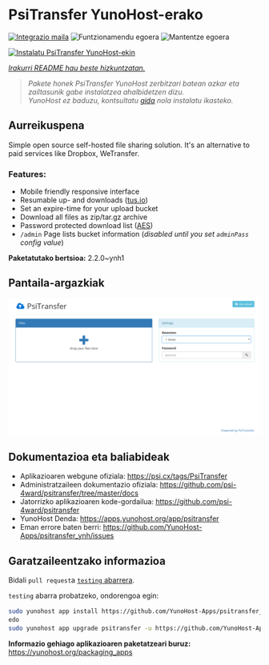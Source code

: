 <!--
Ohart ongi: README hau automatikoki sortu da <https://github.com/YunoHost/apps/tree/master/tools/readme_generator>ri esker
EZ editatu eskuz.
-->

# PsiTransfer YunoHost-erako

[![Integrazio maila](https://dash.yunohost.org/integration/psitransfer.svg)](https://dash.yunohost.org/appci/app/psitransfer) ![Funtzionamendu egoera](https://ci-apps.yunohost.org/ci/badges/psitransfer.status.svg) ![Mantentze egoera](https://ci-apps.yunohost.org/ci/badges/psitransfer.maintain.svg)

[![Instalatu PsiTransfer YunoHost-ekin](https://install-app.yunohost.org/install-with-yunohost.svg)](https://install-app.yunohost.org/?app=psitransfer)

*[Irakurri README hau beste hizkuntzatan.](./ALL_README.md)*

> *Pakete honek PsiTransfer YunoHost zerbitzari batean azkar eta zailtasunik gabe instalatzea ahalbidetzen dizu.*  
> *YunoHost ez baduzu, kontsultatu [gida](https://yunohost.org/install) nola instalatu ikasteko.*

## Aurreikuspena

Simple open source self-hosted file sharing solution. It's an alternative to paid services like Dropbox, WeTransfer.

### Features:

- Mobile friendly responsive interface
- Resumable up- and downloads ([tus.io](https://tus.io))
- Set an expire-time for your upload bucket
- Download all files as zip/tar.gz archive
- Password protected download list ([AES](https://en.wikipedia.org/wiki/Advanced_Encryption_Standard))
- `/admin` Page lists bucket information (_disabled until you set `adminPass` config value_)


**Paketatutako bertsioa:** 2.2.0~ynh1

## Pantaila-argazkiak

![PsiTransfer(r)en pantaila-argazkia](./doc/screenshots/screenshot.png)

## Dokumentazioa eta baliabideak

- Aplikazioaren webgune ofiziala: <https://psi.cx/tags/PsiTransfer>
- Administratzaileen dokumentazio ofiziala: <https://github.com/psi-4ward/psitransfer/tree/master/docs>
- Jatorrizko aplikazioaren kode-gordailua: <https://github.com/psi-4ward/psitransfer>
- YunoHost Denda: <https://apps.yunohost.org/app/psitransfer>
- Eman errore baten berri: <https://github.com/YunoHost-Apps/psitransfer_ynh/issues>

## Garatzaileentzako informazioa

Bidali `pull request`a [`testing` abarrera](https://github.com/YunoHost-Apps/psitransfer_ynh/tree/testing).

`testing` abarra probatzeko, ondorengoa egin:

```bash
sudo yunohost app install https://github.com/YunoHost-Apps/psitransfer_ynh/tree/testing --debug
edo
sudo yunohost app upgrade psitransfer -u https://github.com/YunoHost-Apps/psitransfer_ynh/tree/testing --debug
```

**Informazio gehiago aplikazioaren paketatzeari buruz:** <https://yunohost.org/packaging_apps>
